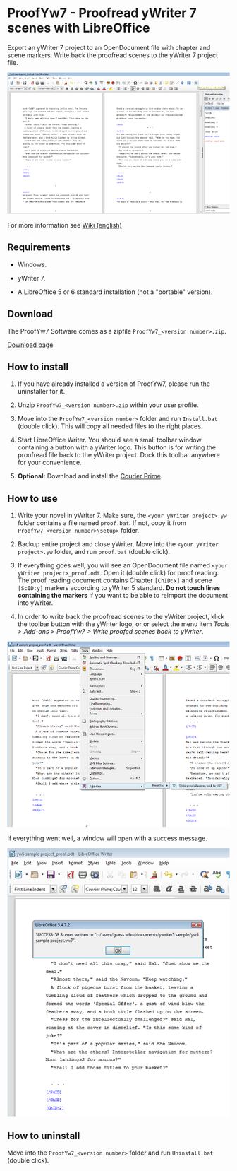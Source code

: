 # ProofYw7 - Proofread yWriter 7 scenes with LibreOffice

Export an yWriter 7 project to an OpenDocument file with chapter and scene markers. Write back the proofread scenes to the yWriter 7 project file.

![Screenshot: Generated ODT in LibreOffice Writer](https://raw.githubusercontent.com/peter88213/ProofYw7/master/docs/Screenshots/screenshot1.png)

For more information see [Wiki (english)](https://github.com/peter88213/ProofYw7/wiki)

## Requirements

* Windows.

* yWriter 7.

* A LibreOffice 5 or 6 standard installation (not a "portable" version).

## Download

The ProofYw7 Software comes as a zipfile `ProofYw7_<version number>.zip`. 

[Download page](https://github.com/peter88213/ProofYw7/releases)

## How to install

1. If you have already installed a version of ProofYw7, please run the uninstaller for it. 

2. Unzip `ProofYw7_<version number>.zip` within your user profile.

3. Move into the `ProofYw7_<version number>` folder and run `Install.bat` (double click). This will copy all needed files to the right places.

4. Start LibreOffice Writer. You should see a small toolbar window containing a button with a yWriter logo. This button is for writing the proofread file back to the yWriter project. Dock this toolbar anywhere for your convenience. 

5. __Optional:__  Download and install the [Courier Prime](https://quoteunquoteapps.com/courierprime).

## How to use

1. Write your novel in yWriter 7. Make sure, the `<your yWriter project>.yw` folder contains a file named `proof.bat`. If not, copy it from `ProofYw7_<version number>\setup>` folder.

2. Backup entire project and close yWriter. Move into the `<your yWriter project>.yw` folder, and run `proof.bat` (double click). 

3. If everything goes well, you will see an OpenDocument file named `<your yWriter project>_proof.odt`. Open it (double click) for proof reading. The proof reading document contains Chapter `[ChID:x]` and scene `[ScID:y]` markers according to yWriter 5 standard.  __Do not touch lines containing the markers__  if you want to be able to reimport the document into yWriter. 

4. In order to write back the proofread scenes to the yWriter project, klick the toolbar button with the yWriter logo, or or select the menu item _Tools > Add-ons > ProofYw7 > Write proofed scenes back to yWriter_.

![Screenshot: Generated ODT in LibreOffice Writer](https://raw.githubusercontent.com/peter88213/ProofYw7/master/docs/Screenshots/screenshot2.png)

If everything went well, a window will open with a success message.

![Screenshot: Generated ODT in LibreOffice Writer](https://raw.githubusercontent.com/peter88213/ProofYw7/master/docs/Screenshots/screenshot3.png)

## How to uninstall

Move into the `ProofYw7_<version number>` folder and run `Uninstall.bat` (double click). 

